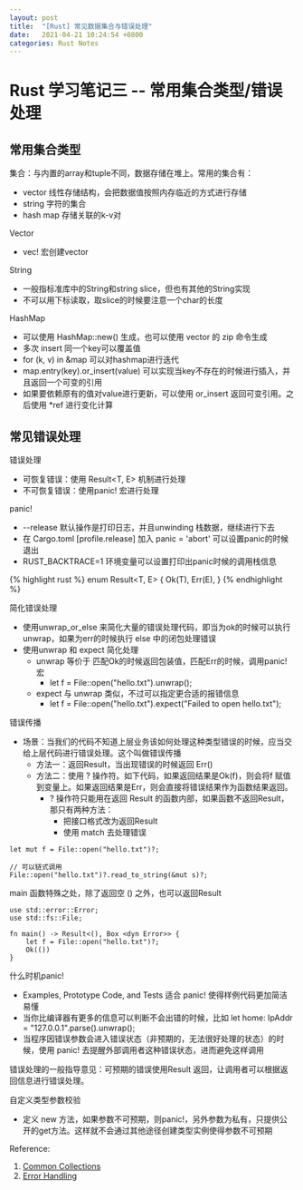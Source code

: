 ```yaml
---
layout: post
title:  "[Rust] 常见数据集合与错误处理"
date:   2021-04-21 10:24:54 +0800
categories: Rust Notes
---
```

# Rust 学习笔记三 -- 常用集合类型/错误处理

## 常用集合类型

集合：与内置的array和tuple不同，数据存储在堆上。常用的集合有：

- vector 线性存储结构，会把数据值按照内存临近的方式进行存储
- string 字符的集合
- hash map 存储关联的k-v对


Vector

- vec! 宏创建vector

String

- 一般指标准库中的String和string slice，但也有其他的String实现
- 不可以用下标读取，取slice的时候要注意一个char的长度

HashMap

- 可以使用 HashMap::new() 生成，也可以使用 vector 的 zip 命令生成
- 多次 insert 同一个key可以覆盖值
- for (k, v) in &map 可以对hashmap进行迭代
- map.entry(key).or\_insert(value) 可以实现当key不存在的时候进行插入，并且返回一个可变的引用
- 如果要依赖原有的值对value进行更新，可以使用 or\_insert 返回可变引用。之后使用 \*ref 进行变化计算


## 常见错误处理

错误处理

- 可恢复错误：使用 Result<T, E> 机制进行处理
- 不可恢复错误：使用panic! 宏进行处理

panic!

- --release 默认操作是打印日志，并且unwinding 栈数据，继续进行下去
- 在 Cargo.toml [profile.release] 加入 panic = 'abort' 可以设置panic的时候退出
- RUST\_BACKTRACE=1 环境变量可以设置打印出panic时候的调用栈信息

{% highlight rust %}
enum Result<T, E> {
  Ok(T),
  Err(E),
}
{% endhighlight %}


简化错误处理

- 使用unwrap\_or\_else 来简化大量的错误处理代码，即当为ok的时候可以执行unwrap，如果为err的时候执行 else 中的闭包处理错误
- 使用unwrap 和 expect 简化处理
    - unwrap 等价于 匹配Ok的时候返回包装值，匹配Err的时候，调用panic! 宏
        - let f = File::open("hello.txt").unwrap();
    - expect 与 unwrap 类似，不过可以指定更合适的报错信息
        - let f = File::open("hello.txt").expect("Failed to open hello.txt");

错误传播

- 场景：当我们的代码不知道上层业务该如何处理这种类型错误的时候，应当交给上层代码进行错误处理。这个叫做错误传播
    - 方法一：返回Result，当出现错误的时候返回 Err()
    - 方法二：使用 ? 操作符。如下代码，如果返回结果是Ok(f)，则会将f 赋值到变量上。如果返回结果是Err，则会直接将错误结果作为函数结果返回。
        - ? 操作符只能用在返回 Result 的函数内部，如果函数不返回Result，那只有两种方法：
            - 把接口格式改为返回Result
            - 使用 match 去处理错误

```
let mut f = File::open("hello.txt")?;

// 可以链式调用
File::open("hello.txt")?.read_to_string(&mut s)?;
```


main 函数特殊之处，除了返回空 () 之外，也可以返回Result

```
use std::error::Error;
use std::fs::File;

fn main() -> Result<(), Box <dyn Error>> {
    let f = File::open("hello.txt")?;
    Ok(())
}
```



什么时机panic!

- Examples, Prototype Code, and Tests 适合 panic! 使得样例代码更加简洁易懂
- 当你比编译器有更多的信息可以判断不会出错的时候，比如 let home: IpAddr = "127.0.0.1".parse().unwrap();
- 当程序因错误参数会进入错误状态（非预期的，无法很好处理的状态）的时候，使用 panic! 去提醒外部调用者这种错误状态，进而避免这样调用

错误处理的一般指导意见：可预期的错误使用Result 返回，让调用者可以根据返回信息进行错误处理。

自定义类型参数校验

- 定义 new  方法，如果参数不可预期，则panic!，另外参数为私有，只提供公开的get方法。这样就不会通过其他途径创建类型实例使得参数不可预期



Reference:

1. [Common Collections](https://doc.rust-lang.org/book/ch08-00-common-collections.html)
1. [Error Handling](https://doc.rust-lang.org/book/ch09-00-error-handling.html)